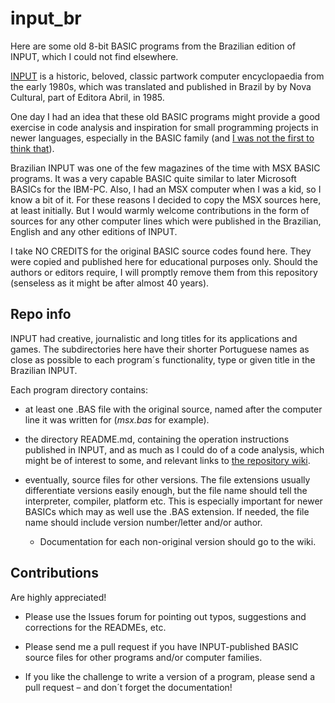 # input_br

Here are some old 8-bit BASIC programs from the Brazilian edition of INPUT, which I could not find elsewhere.

[INPUT](https://github.com/FabricioRocha/input_br/wiki#about-input) is a historic, beloved, classic partwork computer encyclopaedia from the early 1980s, which was translated and published in Brazil by by Nova Cultural, part of Editora Abril, in 1985.

One day I had an idea that these old BASIC programs might provide a good exercise in code analysis and inspiration for small programming projects in newer languages, especially in the BASIC family (and [I was not the first to think that](https://github.com/coding-horror/basic-computer-games)).

Brazilian INPUT was one of the few magazines of the time with MSX BASIC programs. It was a very capable BASIC quite similar to later Microsoft BASICs for the IBM-PC. Also, I had an MSX computer when I was a kid, so I know a bit of it. For these reasons I decided to copy the MSX sources here, at least initially. But I would warmly welcome contributions in the form of sources for any other computer lines which were published in the Brazilian, English and any other editions of INPUT.

I take NO CREDITS for the original BASIC source codes found here. They were copied and published here for educational purposes only. Should the authors or editors require, I will promptly remove them from this repository (senseless as it might be after almost 40 years).


## Repo info

INPUT had creative, journalistic and long titles for its applications and games. The subdirectories here have their shorter Portuguese names as close as possible to each program´s functionality, type or given title in the Brazilian INPUT.

Each program directory contains:

* at least one .BAS file with the original source, named after the computer line it was written for (_msx.bas_ for example). 

* the directory README.md, containing the operation instructions published in INPUT, and as much as I could do of a code analysis, which might be of interest to some, and relevant links to [the repository wiki](https://github.com/FabricioRocha/input_br/wiki).

* eventually, source files for other versions. The file extensions usually differentiate versions easily enough, but the file name should tell the interpreter, compiler, platform etc. This is especially important for newer BASICs which may as well use the .BAS extension. If needed, the file name should include version number/letter and/or author.
  * Documentation for each non-original version should go to the wiki.
 
 
## Contributions

Are highly appreciated!

* Please use the Issues forum for pointing out typos, suggestions and corrections for the READMEs, etc.

* Please send me a pull request if you have INPUT-published BASIC source files for other programs and/or computer families.

* If you like the challenge to write a version of a program, please send a pull request &ndash; and don´t forget the documentation!



